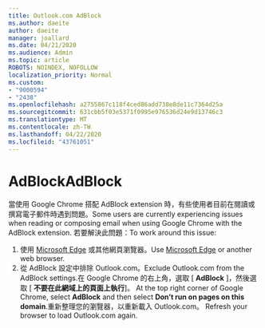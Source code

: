 ```yaml
---
title: Outlook.com AdBlock
ms.author: daeite
author: daeite
manager: joallard
ms.date: 04/21/2020
ms.audience: Admin
ms.topic: article
ROBOTS: NOINDEX, NOFOLLOW
localization_priority: Normal
ms.custom:
- "9000594"
- "2438"
ms.openlocfilehash: a2755867c118f4ced86add738e8de11c7364d25a
ms.sourcegitcommit: 631cbb5f03e5371f0995e976536d24e9d13746c3
ms.translationtype: MT
ms.contentlocale: zh-TW
ms.lasthandoff: 04/22/2020
ms.locfileid: "43761051"
---
```

# <a name="adblock"></a><span data-ttu-id="8e0cb-102">AdBlock</span><span class="sxs-lookup"><span data-stu-id="8e0cb-102">AdBlock</span></span>

<span data-ttu-id="8e0cb-103">當使用 Google Chrome 搭配 AdBlock extension 時，有些使用者目前在閱讀或撰寫電子郵件時遇到問題。</span><span class="sxs-lookup"><span data-stu-id="8e0cb-103">Some users are currently experiencing issues when reading or composing email when using Google Chrome with the AdBlock extension.</span></span> <span data-ttu-id="8e0cb-104">若要解決此問題：</span><span class="sxs-lookup"><span data-stu-id="8e0cb-104">To work around this issue:</span></span>

1. <span data-ttu-id="8e0cb-105">使用 [Microsoft Edge](https://www.microsoft.com/windows/microsoft-edge) 或其他網頁瀏覽器。</span><span class="sxs-lookup"><span data-stu-id="8e0cb-105">Use [Microsoft Edge](https://www.microsoft.com/windows/microsoft-edge) or another web browser.</span></span>
1. <span data-ttu-id="8e0cb-106">從 AdBlock 設定中排除 Outlook.com。</span><span class="sxs-lookup"><span data-stu-id="8e0cb-106">Exclude Outlook.com from the AdBlock settings.</span></span><span data-ttu-id="8e0cb-107">在 Google Chrome 的右上角，選取 [ **AdBlock** ]，然後選取 [ **不要在此網域上的頁面上執行**]。</span><span class="sxs-lookup"><span data-stu-id="8e0cb-107"> At the top right corner of Google Chrome, select **AdBlock** and then select **Don’t run on pages on this domain**.</span></span><span data-ttu-id="8e0cb-108">重新整理您的瀏覽器，以重新載入 Outlook.com。</span><span class="sxs-lookup"><span data-stu-id="8e0cb-108"> Refresh your browser to load Outlook.com again.</span></span>